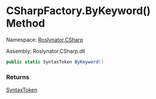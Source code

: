 # CSharpFactory\.ByKeyword\(\) Method

Namespace: [Roslynator.CSharp](../../README.md)

Assembly: Roslynator\.CSharp\.dll

```csharp
public static SyntaxToken ByKeyword()
```

### Returns

[SyntaxToken](https://docs.microsoft.com/en-us/dotnet/api/microsoft.codeanalysis.syntaxtoken)

